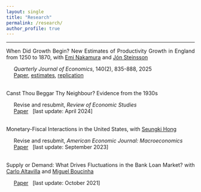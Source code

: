 ```yaml
---
layout: single
title: "Research"
permalink: /research/
author_profile: true
---
```

---

<style>
  .line-break-container {
    display: inline; /* or inline-block */
  }
  .indent-after-br {
    margin-left: 20px; /* Adjust the value as needed */
  }
</style>

<div style='text-align: justify; padding=0px; margin=0px;'>

When Did Growth Begin? New Estimates of Productivity Growth in England from 1250 to 1870, with <a href='https://eml.berkeley.edu/~enakamura'>Emi Nakamura</a> and <a href='https://eml.berkeley.edu/~jsteinsson'>Jón Steinsson</a><br>
<div class='indent-after-br'><i>Quarterly Journal of Economics</i>, 140(2), 835-888, 2025<br>
<a href='https://academic.oup.com/qje/article/140/2/835/7933323'>Paper</a>, <a href='https://paul-bouscasse.github.io/files/bns_estimates.xlsx'>estimates</a>, <a href='https://doi.org/10.7910/DVN/5EXFLU'>replication</a>&nbsp;&nbsp;&nbsp;</div><br>

Canst Thou Beggar Thy Neighbour? Evidence from the 1930s<br>
<div class='indent-after-br'>Revise and resubmit, <i>Review of Economic Studies</i><br>
<a href='https://paul-bouscasse.github.io/files/bouscasse_devaluations.pdf'>Paper</a>&nbsp;&nbsp;&nbsp;[last update: April 2024]</div><br>

Monetary-Fiscal Interactions in the United States, with <a href='https://seungkihong.com/'>Seungki Hong</a><br>
<div class='indent-after-br'>Revise and resubmit, <i>American Economic Journal: Macroeconomics</i><br>
<a href='https://paul-bouscasse.github.io/files/bh_fiscal-monetary.pdf'>Paper</a>&nbsp;&nbsp;&nbsp;[last update: September 2023]</div><br>

Supply or Demand: What Drives Fluctuations in the Bank Loan Market? with <a href='https://sites.google.com/view/carlo-altavilla/home'>Carlo Altavilla</a> and <a href='https://www.ecb.europa.eu/pub/research/authors/profiles/miguel-boucinha.en.html'>Miguel Boucinha</a><br>
<div class='indent-after-br'><a href='https://paul-bouscasse.github.io/files/abb_supply_demand.pdf'>Paper</a>&nbsp;&nbsp;&nbsp;[last update: October 2021]</div>

</div>
